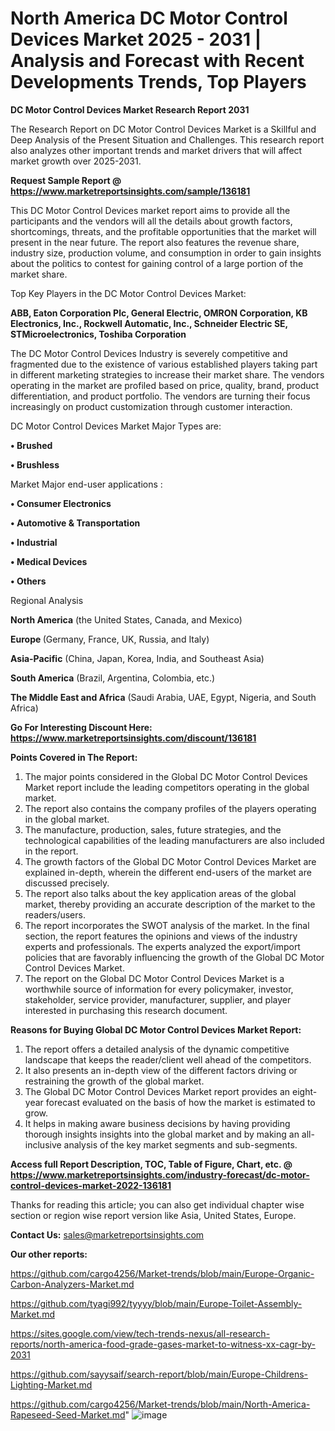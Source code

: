 # North America DC Motor Control Devices Market 2025 - 2031 | Analysis and Forecast with Recent Developments Trends, Top Players

<strong>DC Motor Control Devices Market Research Report 2031</strong>

The Research Report on DC Motor Control Devices Market is a Skillful and Deep Analysis of the Present Situation and Challenges. This research report also analyzes other important trends and market drivers that will affect market growth over 2025-2031.

<strong>Request Sample Report @ <a href=https://www.marketreportsinsights.com/sample/136181>https://www.marketreportsinsights.com/sample/136181</a></strong>

This DC Motor Control Devices market report aims to provide all the participants and the vendors will all the details about growth factors, shortcomings, threats, and the profitable opportunities that the market will present in the near future. The report also features the revenue share, industry size, production volume, and consumption in order to gain insights about the politics to contest for gaining control of a large portion of the market share.

Top Key Players in the DC Motor Control Devices Market:

<strong>ABB, Eaton Corporation Plc, General Electric, OMRON Corporation, KB Electronics, Inc., Rockwell Automatic, Inc., Schneider Electric SE, STMicroelectronics, Toshiba Corporation</strong>

The DC Motor Control Devices Industry is severely competitive and fragmented due to the existence of various established players taking part in different marketing strategies to increase their market share. The vendors operating in the market are profiled based on price, quality, brand, product differentiation, and product portfolio. The vendors are turning their focus increasingly on product customization through customer interaction.

DC Motor Control Devices Market Major Types are:

<strong>• Brushed

• Brushless</strong>

Market Major end-user applications :

<strong>• Consumer Electronics

• Automotive & Transportation

• Industrial

• Medical Devices

• Others</strong>

Regional Analysis

</u><strong><b>North America</b></strong> (the United States, Canada, and Mexico)

<strong><b>Europe </b></strong>(Germany, France, UK, Russia, and Italy)

<strong><b>Asia-Pacific</b></strong> (China, Japan, Korea, India, and Southeast Asia)

<strong><b>South America</b></strong> (Brazil, Argentina, Colombia, etc.)

<strong><b>The Middle East and Africa</b></strong> (Saudi Arabia, UAE, Egypt, Nigeria, and South Africa)

<strong>Go For Interesting Discount Here: <a href=https://www.marketreportsinsights.com/discount/136181>https://www.marketreportsinsights.com/discount/136181</a></strong>

<strong>Points Covered in The Report:</strong>
<ol>
  <li>The major points considered in the Global DC Motor Control Devices Market report include the leading competitors operating in the global market.</li>
  <li>The report also contains the company profiles of the players operating in the global market.</li>
  <li>The manufacture, production, sales, future strategies, and the technological capabilities of the leading manufacturers are also included in the report.</li>
  <li>The growth factors of the Global DC Motor Control Devices Market are explained in-depth, wherein the different end-users of the market are discussed precisely.</li>
  <li>The report also talks about the key application areas of the global market, thereby providing an accurate description of the market to the readers/users.</li>
  <li>The report incorporates the SWOT analysis of the market. In the final section, the report features the opinions and views of the industry experts and professionals. The experts analyzed the export/import policies that are favorably influencing the growth of the Global DC Motor Control Devices Market.</li>
  <li>The report on the Global DC Motor Control Devices Market is a worthwhile source of information for every policymaker, investor, stakeholder, service provider, manufacturer, supplier, and player interested in purchasing this research document.</li>
</ol>
<strong>Reasons for Buying Global DC Motor Control Devices Market Report:</strong>

<ol>
  <li>The report offers a detailed analysis of the dynamic competitive landscape that keeps the reader/client well ahead of the competitors.</li>
  <li>It also presents an in-depth view of the different factors driving or restraining the growth of the global market.</li>
  <li>The Global DC Motor Control Devices Market report provides an eight-year forecast evaluated on the basis of how the market is estimated to grow.</li>
  <li>It helps in making aware business decisions by having providing thorough insights insights into the global market and by making an all-inclusive analysis of the key market segments and sub-segments.</li>
</ol>
<strong>Access full Report Description, TOC, Table of Figure, Chart, etc. @ <a href=https://www.marketreportsinsights.com/industry-forecast/dc-motor-control-devices-market-2022-136181>https://www.marketreportsinsights.com/industry-forecast/dc-motor-control-devices-market-2022-136181</a></strong>


Thanks for reading this article; you can also get individual chapter wise section or region wise report version like Asia, United States, Europe.

<strong>Contact Us:</strong>
sales@marketreportsinsights.com

<strong>Our other reports:</strong>

<a href=https://github.com/cargo4256/Market-trends/blob/main/Europe-Organic-Carbon-Analyzers-Market.md>https://github.com/cargo4256/Market-trends/blob/main/Europe-Organic-Carbon-Analyzers-Market.md</a>

<a href=https://github.com/tyagi992/tyyyy/blob/main/Europe-Toilet-Assembly-Market.md>https://github.com/tyagi992/tyyyy/blob/main/Europe-Toilet-Assembly-Market.md</a>

<a href=https://sites.google.com/view/tech-trends-nexus/all-research-reports/north-america-food-grade-gases-market-to-witness-xx-cagr-by-2031>https://sites.google.com/view/tech-trends-nexus/all-research-reports/north-america-food-grade-gases-market-to-witness-xx-cagr-by-2031</a>

<a href=https://github.com/sayysaif/search-report/blob/main/Europe-Childrens-Lighting-Market.md>https://github.com/sayysaif/search-report/blob/main/Europe-Childrens-Lighting-Market.md</a>

<a href=https://github.com/cargo4256/Market-trends/blob/main/North-America-Rapeseed-Seed-Market.md>https://github.com/cargo4256/Market-trends/blob/main/North-America-Rapeseed-Seed-Market.md</a>"
![image](https://github.com/user-attachments/assets/922d01e0-a202-47df-a603-95b37e7dcf40)
